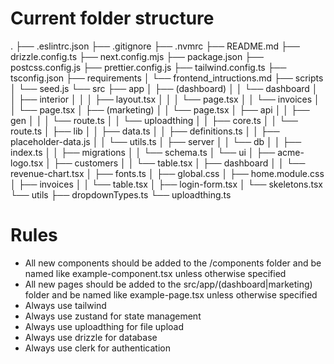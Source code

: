 # Current folder structure
.
├── .eslintrc.json
├── .gitignore
├── .nvmrc
├── README.md
├── drizzle.config.ts
├── next.config.mjs
├── package.json
├── postcss.config.js
├── prettier.config.js
├── tailwind.config.ts
├── tsconfig.json
├── requirements
│   └── frontend_intructions.md
├── scripts
│   └── seed.js
└── src
    ├── app
    │   ├── (dashboard)
    │   │   └── dashboard
    │   │       ├── interior
    │   │       │   ├── layout.tsx
    │   │       │   └── page.tsx
    │   │       └── invoices
    │   │           └── page.tsx
    │   ├── (marketing)
    │   │   └── page.tsx
    │   ├── api
    │   │   ├── gen
    │   │   │   └── route.ts
    │   │   └── uploadthing
    │   │       ├── core.ts
    │   │       └── route.ts
    │   ├── lib
    │   │   ├── data.ts
    │   │   ├── definitions.ts
    │   │   ├── placeholder-data.js
    │   │   └── utils.ts
    │   ├── server
    │   │   └── db
    │   │       ├── index.ts
    │   │       ├── migrations
    │   │       └── schema.ts
    │   └── ui
    │       ├── acme-logo.tsx
    │       ├── customers
    │       │   └── table.tsx
    │       ├── dashboard
    │       │   └── revenue-chart.tsx
    │       ├── fonts.ts
    │       ├── global.css
    │       ├── home.module.css
    │       ├── invoices
    │       │   └── table.tsx
    │       ├── login-form.tsx
    │       └── skeletons.tsx
    └── utils
        ├── dropdownTypes.ts
        └── uploadthing.ts

# Rules
- All new components should be added to the /components folder and be named like example-component.tsx unless otherwise specified
- All new pages should be added to the src/app/(dashboard|marketing) folder and be named like example-page.tsx unless otherwise specified
- Always use tailwind
- Always use zustand for state management
- Always use uploadthing for file upload
- Always use drizzle for database
- Always use clerk for authentication
